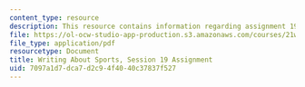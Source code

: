 ```yaml
---
content_type: resource
description: This resource contains information regarding assignment 19.
file: https://ol-ocw-studio-app-production.s3.amazonaws.com/courses/21w-015-writing-and-rhetoric-writing-about-sports-fall-2013/7097a1d7dca7d2c94f4040c37837f527_MIT21W_015F13_Assignment19.pdf
file_type: application/pdf
resourcetype: Document
title: Writing About Sports, Session 19 Assignment
uid: 7097a1d7-dca7-d2c9-4f40-40c37837f527
---
```

